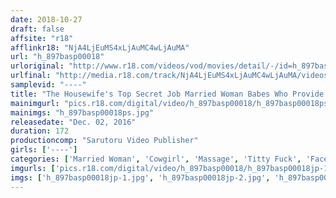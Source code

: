 ```yaml
---
date: 2018-10-27
draft: false
affsite: "r18"
afflinkr18: "NjA4LjEuMS4xLjAuMC4wLjAuMA"
url: "h_897basp00018"
urloriginal: "http://www.r18.com/videos/vod/movies/detail/-/id=h_897basp00018"
urlfinal: "http://media.r18.com/track/NjA4LjEuMS4xLjAuMC4wLjAuMA/videos/vod/movies/detail/-/id=h_897basp00018"
samplevid: "----"
title: "The Housewife's Top Secret Job Married Woman Babes Who Provide Rejuvenating Massage Treatment In The Living Rooms Of Their Homes Underground Extra Edition 5 Genuine Horny Young Wife Edition"
mainimgurl: "pics.r18.com/digital/video/h_897basp00018/h_897basp00018ps.jpg"
mainimgs: "h_897basp00018ps.jpg"
releasedate: "Dec. 02, 2016"
duration: 172
productioncomp: "Sarutoru Video Publisher"
girls: ['----']
categories: ['Married Woman', 'Cowgirl', 'Massage', 'Titty Fuck', 'Face Sitting']
imgurls: ['pics.r18.com/digital/video/h_897basp00018/h_897basp00018jp-1.jpg', 'pics.r18.com/digital/video/h_897basp00018/h_897basp00018jp-2.jpg', 'pics.r18.com/digital/video/h_897basp00018/h_897basp00018jp-3.jpg', 'pics.r18.com/digital/video/h_897basp00018/h_897basp00018jp-4.jpg', 'pics.r18.com/digital/video/h_897basp00018/h_897basp00018jp-5.jpg', 'pics.r18.com/digital/video/h_897basp00018/h_897basp00018jp-6.jpg', 'pics.r18.com/digital/video/h_897basp00018/h_897basp00018jp-7.jpg', 'pics.r18.com/digital/video/h_897basp00018/h_897basp00018jp-8.jpg', 'pics.r18.com/digital/video/h_897basp00018/h_897basp00018jp-9.jpg', 'pics.r18.com/digital/video/h_897basp00018/h_897basp00018jp-10.jpg', 'pics.r18.com/digital/video/h_897basp00018/h_897basp00018jp-11.jpg', 'pics.r18.com/digital/video/h_897basp00018/h_897basp00018jp-12.jpg', 'pics.r18.com/digital/video/h_897basp00018/h_897basp00018jp-13.jpg', 'pics.r18.com/digital/video/h_897basp00018/h_897basp00018jp-14.jpg', 'pics.r18.com/digital/video/h_897basp00018/h_897basp00018jp-15.jpg', 'pics.r18.com/digital/video/h_897basp00018/h_897basp00018jp-16.jpg', 'pics.r18.com/digital/video/h_897basp00018/h_897basp00018jp-17.jpg', 'pics.r18.com/digital/video/h_897basp00018/h_897basp00018jp-18.jpg', 'pics.r18.com/digital/video/h_897basp00018/h_897basp00018jp-19.jpg', 'pics.r18.com/digital/video/h_897basp00018/h_897basp00018jp-20.jpg']
imgs: ['h_897basp00018jp-1.jpg', 'h_897basp00018jp-2.jpg', 'h_897basp00018jp-3.jpg', 'h_897basp00018jp-4.jpg', 'h_897basp00018jp-5.jpg', 'h_897basp00018jp-6.jpg', 'h_897basp00018jp-7.jpg', 'h_897basp00018jp-8.jpg', 'h_897basp00018jp-9.jpg', 'h_897basp00018jp-10.jpg', 'h_897basp00018jp-11.jpg', 'h_897basp00018jp-12.jpg', 'h_897basp00018jp-13.jpg', 'h_897basp00018jp-14.jpg', 'h_897basp00018jp-15.jpg', 'h_897basp00018jp-16.jpg', 'h_897basp00018jp-17.jpg', 'h_897basp00018jp-18.jpg', 'h_897basp00018jp-19.jpg', 'h_897basp00018jp-20.jpg']
---
```


